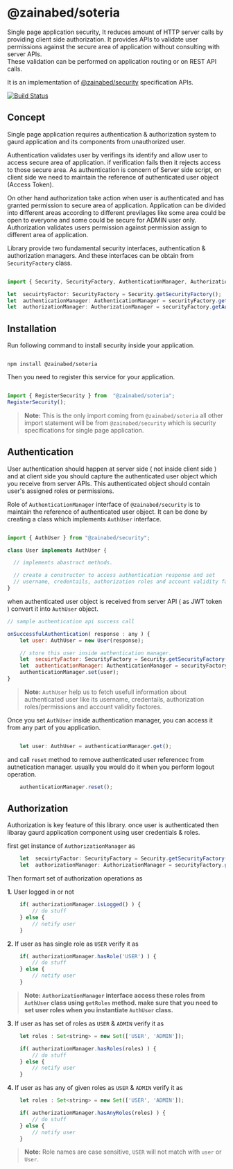 
# @zainabed/soteria

Single page application security, It reduces amount of HTTP server calls by providing client side authorization.
It provides APIs to validate user permissions against the secure area of application without consulting with server APIs.  
These validation can be performed on application routing or on REST API calls. 

It is an implementation of [@zainabed/security](https://github.com/zainabed/web-client-security) specification APIs.

[![Build Status](https://dev.azure.com/zainabed/web-security-soteria/_apis/build/status/zainabed.web-security-soteria?branchName=master)](https://dev.azure.com/zainabed/web-security-soteria/_build/latest?definitionId=3&branchName=master)

## Concept

Single page application requires authentication & authorization system to gaurd application and its components from unauthorized user.

Authentication validates user by verifings its identify and allow user to access secure area of application.
if verification fails then it rejects access to those secure area.
As authentication is concern of Server side script, on client side we need to maintain the reference of authenticated user object (Access Token).

On other hand authorization take action when user is authenticated and has granted permission to secure area of application.
Application can be divided into different areas according to different previlages like some area could be open to everyone and some could be secure for ADMIN user only. 
Authorization validates users permission against permission assign to different area of application.

Library provide two fundamental security interfaces, authentication & authorization managers.
And these interfaces can be obtain from `SecurityFactory` class.


```javascript

import { Security, SecurityFactory, AuthenticationManager, AuthorizationManager} from  "@zainabed/security";

let  secuirtyFactor: SecurityFactory = Security.getSecurityFactory();
let  authenticationManager: AuthenticationManager = securityFactory.getAuthenticationManager();
let  authorizationManager: AuthorizationManager = securityFactory.getAuthorizationManager();

```



## Installation

Run following command to install security inside your application.

```

npm install @zainabed/soteria

```

Then you need to register this service for your application.

```javascript

import { RegisterSecurity } from  "@zainabed/soteria";
RegisterSecurity();

```

>  **Note:** This is the only import coming from `@zainabed/soteria` all other import statement will be from `@zainabed/security` which is security specifications for single page application.




## Authentication

User authentication should happen at server side ( not inside client side ) and at client side you should capture the authenticated user object which you receive from server APIs. This authenticated object should contain user's assigned roles or permissions. 

Role of `AuthenticationManager` interface of `@zainabed/security` is to maintain the reference of authenticated user object.
It can be done by creating a class which implements `AuthUser` interface.

```javascript

import { AuthUser } from "@zainabed/security";

class User implements AuthUser {

  // implements abastract methods.

  // create a constructor to access authentication response and set
  // username, credentails, authorization roles and account validity factores. 
}

```
when authenticated user object is received from server API ( as JWT token ) convert it into `AuthUser` object.

```javascript
// sample authentication api success call

onSuccessfulAuthentication( response : any ) {
    let user: AuthUser = new User(response);

    // store this user inside authentication manager.
    let  secuirtyFactor: SecurityFactory = Security.getSecurityFactory();
    let  authenticationManager: AuthenticationManager = securityFactory.getAuthenticationManager();
    authenticationManager.set(user);
}

```  

>  **Note:** `AuthUser` help us to fetch usefull information about authenticated user like its username, credentails, authorization roles/permissions and account validity factores.

Once you set `AuthUser` inside authentication manager, you can access it from any part of you application.

```javascript

    let user: AuthUser = authenticationManager.get();

```

and call `reset` method to remove authenticated user referencec from autnetication manager. 
usually you would do it when you perform logout operation.

```javascript
    authenticationManager.reset();
```


## Authorization

Authorization is key feature of this library. once user is authenticated then libaray gaurd application component using
user credentials & roles.

first get instance of `AuthorizationManager` as

```javascript
    let  secuirtyFactor: SecurityFactory = Security.getSecurityFactory();
    let  authorizationManager: AuthorizationManager = securityFactory.getAuthorizationManager();
```

Then formart set of authorization operations as

**1.** User logged in or not

```javascript
    if( authorizationManager.isLogged() ) {
        // do stuff
    } else {
        // notify user 
    }
```

**2.** If user as has single role as `USER` verify it as

```javascript
    if( authorizationManager.hasRole('USER') ) {
        // do stuff
    } else {
        // notify user 
    }
```
>  **Note:** **`AuthorizationManager` interface access these roles from `AuthUser` class using `getRoles` method. 
make sure that you need to set user roles when you instantiate `AuthUser` class.**


**3.** If user as has set of roles as `USER` & `ADMIN` verify it as

```javascript
    let roles : Set<string> = new Set(['USER', 'ADMIN']);

    if( authorizationManager.hasRoles(roles) ) {
        // do stuff
    } else {
        // notify user 
    }
```

**4.** If user as has any of given roles as `USER` & `ADMIN` verify it as

```javascript
    let roles : Set<string> = new Set(['USER', 'ADMIN']);

    if( authorizationManager.hasAnyRoles(roles) ) {
        // do stuff
    } else {
        // notify user 
    }
```
>  **Note:** Role names are case sensitive, `USER` will not match with `user` or `User`.

